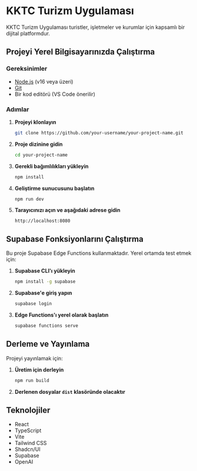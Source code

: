 
# KKTC Turizm Uygulaması

KKTC Turizm Uygulaması turistler, işletmeler ve kurumlar için kapsamlı bir dijital platformdur.

## Projeyi Yerel Bilgisayarınızda Çalıştırma

### Gereksinimler

- [Node.js](https://nodejs.org/) (v16 veya üzeri)
- [Git](https://git-scm.com/)
- Bir kod editörü (VS Code önerilir)

### Adımlar

1. **Projeyi klonlayın**
   ```bash
   git clone https://github.com/your-username/your-project-name.git
   ```

2. **Proje dizinine gidin**
   ```bash
   cd your-project-name
   ```

3. **Gerekli bağımlılıkları yükleyin**
   ```bash
   npm install
   ```

4. **Geliştirme sunucusunu başlatın**
   ```bash
   npm run dev
   ```

5. **Tarayıcınızı açın ve aşağıdaki adrese gidin**
   ```
   http://localhost:8080
   ```

## Supabase Fonksiyonlarını Çalıştırma

Bu proje Supabase Edge Functions kullanmaktadır. Yerel ortamda test etmek için:

1. **Supabase CLI'ı yükleyin**
   ```bash
   npm install -g supabase
   ```

2. **Supabase'e giriş yapın**
   ```bash
   supabase login
   ```

3. **Edge Functions'ı yerel olarak başlatın**
   ```bash
   supabase functions serve
   ```

## Derleme ve Yayınlama

Projeyi yayınlamak için:

1. **Üretim için derleyin**
   ```bash
   npm run build
   ```

2. **Derlenen dosyalar `dist` klasöründe olacaktır**

## Teknolojiler

- React
- TypeScript
- Vite
- Tailwind CSS
- Shadcn/UI
- Supabase
- OpenAI

